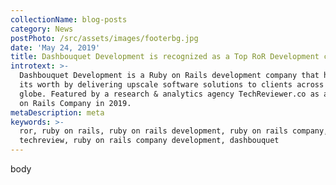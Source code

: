 ```yaml
---
collectionName: blog-posts
category: News
postPhoto: /src/assets/images/footerbg.jpg
date: 'May 24, 2019'
title: Dashbouquet Development is recognized as a Top RoR Development company in 2019
introtext: >-
  Dashbouquet Development is a Ruby on Rails development company that has proved
  its worth by delivering upscale software solutions to clients across the
  globe. Featured by a research & analytics agency TechReviewer.co as a Top Ruby
  on Rails Company in 2019.
metaDescription: meta
keywords: >-
  ror, ruby on rails, ruby on rails development, ruby on rails company,
  techreview, ruby on rails company development, dashbouquet
---
```

body

